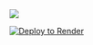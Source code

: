 <a href="https://deploy.cyclic.sh/FiefNoodles/Bsea">
    <img src="https://deploy.cyclic.sh/button.svg" />
</a>

[![Deploy to Render](https://render.com/images/deploy-to-render-button.svg)](https://render.com/deploy?repo=https://github.com/FiefNoodles/Bsea)
